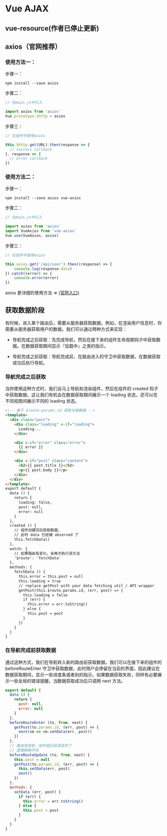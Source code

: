 # Vue AJAX

## vue-resource(作者已停止更新)

## axios（官网推荐）
### 使用方法一：
步骤一：

	npm install --save axios

步骤二：

``` js
// 在main.js中引入

import axios from 'axios'
Vue.prototype.$http = axios
```

步骤三：

``` js
// 在组件中使用axios

this.$http.get(URL).then(response => {
  // success callback
}, response => {
  // error callback
})
```

### 使用方法二：
步骤一：

	npm install --save axios vue-axios

步骤二：

``` js
// 在main.js中引入

import axios from 'axios'
import VueAxios from 'vue-axios'
Vue.use(VueAxios, axios)
```

步骤三：

``` js
// 在组件中使用axios

this.axios.get('/api/user').then((response) => {
    console.log(response.data)
}).catch((error) => {
    console.error(error)
})
```

axios 更详细的使用方法 => [(官网入口)](https://github.com/mzabriskie/axios)

## 获取数据阶段
有时候，进入某个路由后，需要从服务器获取数据。例如，在渲染用户信息时，你需要从服务器获取用户的数据。我们可以通过两种方式来实现：

* 导航完成之后获取：先完成导航，然后在接下来的组件生命周期钩子中获取数据。在数据获取期间显示『加载中』之类的指示。

* 导航完成之前获取：导航完成前，在路由进入的守卫中获取数据，在数据获取成功后执行导航。

### 导航完成之后获取
当你使用这种方式时，我们会马上导航和渲染组件，然后在组件的 created 钩子中获取数据。这让我们有机会在数据获取期间展示一个 loading 状态，还可以在不同视图间展示不同的 loading 状态。

``` html
<!-- 基于 $route.params.id 获取文章数据 -->
<template>
  <div class="post">
    <div class="loading" v-if="loading">
      Loading...
    </div>

    <div v-if="error" class="error">
      {{ error }}
    </div>

    <div v-if="post" class="content">
      <h2>{{ post.title }}</h2>
      <p>{{ post.body }}</p>
    </div>
  </div>
</template>
export default {
  data () {
    return {
      loading: false,
      post: null,
      error: null
    }
  },
  created () {
    // 组件创建完后获取数据，
    // 此时 data 已经被 observed 了
    this.fetchData()
  },
  watch: {
    // 如果路由有变化，会再次执行该方法
    '$route': 'fetchData'
  },
  methods: {
    fetchData () {
      this.error = this.post = null
      this.loading = true
      // replace getPost with your data fetching util / API wrapper
      getPost(this.$route.params.id, (err, post) => {
        this.loading = false
        if (err) {
          this.error = err.toString()
        } else {
          this.post = post
        }
      })
    }
  }
}
```

### 在导航完成前获取数据
通过这种方式，我们在导航转入新的路由前获取数据。我们可以在接下来的组件的 beforeRouteEnter 守卫中获取数据，此时用户会停留在当前的界面，因此建议在数据获取期间，显示一些进度条或者别的指示。如果数据获取失败，同样有必要展示一些全局的错误提醒。当数据获取成功后只调用 next 方法。

``` js
export default {
  data () {
    return {
      post: null,
      error: null
    }
  },
  beforeRouteEnter (to, from, next) {
    getPost(to.params.id, (err, post) => {
      next(vm => vm.setData(err, post))
    })
  },
  // 路由改变前，组件就已经渲染完了
  // 逻辑稍稍不同
  beforeRouteUpdate (to, from, next) {
    this.post = null
    getPost(to.params.id, (err, post) => {
      this.setData(err, post)
      next()
    })
  },
  methods: {
    setData (err, post) {
      if (err) {
        this.error = err.toString()
      } else {
        this.post = post
      }
    }
  }
}
```